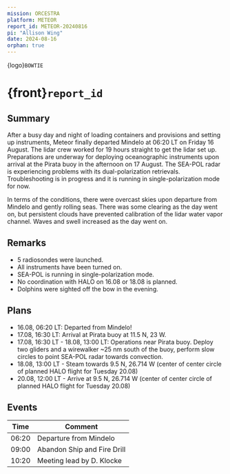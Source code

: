 ```yaml
---
mission: ORCESTRA
platform: METEOR
report_id: METEOR-20240816
pi: "Allison Wing"
date: 2024-08-16
orphan: true
---
```


{logo}`BOWTIE`

# {front}`report_id`

## Summary

After a busy day and night of loading containers and provisions and setting up instruments, Meteor finally departed Mindelo at 06:20 LT on Friday 16 August. The lidar crew worked for 19 hours straight to get the lidar set up. Preparations are underway for deploying oceanographic instruments upon arrival at the Pirata buoy in the afternoon on 17 August. The SEA-POL radar is experiencing problems with its dual-polarization retrievals. Troubleshooting is in progress and it is running in single-polarization mode for now. 

In terms of the conditions, there were overcast skies upon departure from Mindelo and gently rolling seas. There was some clearing as the day went on, but persistent clouds have prevented calibration of the lidar water vapor channel. Waves and swell increased as the day went on.

## Remarks

- 5 radiosondes were launched.
- All instruments have been turned on.
- SEA-POL is running in single-polarization mode.
- No coordination with HALO on 16.08 or 18.08 is planned.
- Dolphins were sighted off the bow in the evening.

## Plans

- 16.08, 06:20 LT: Departed from Mindelo!
- 17.08, 16:30 LT: Arrival at Pirata buoy at 11.5 N, 23 W. 
- 17.08, 16:30 LT - 18.08, 13:00 LT: Operations near Pirata buoy. Deploy two gliders and a wirewalker ~25 nm south of the buoy, perform slow circles to point SEA-POL radar towards convection.
- 18.08, 13:00 LT - Steam towards 9.5 N, 26.714 W (center of center circle of planned HALO flight for Tuesday 20.08)
- 20.08, 12:00 LT - Arrive at 9.5 N, 26.714 W (center of center circle of planned HALO flight for Tuesday 20.08) 

## Events

Time | Comment
--- | ---
06:20 | Departure from Mindelo
09:00 | Abandon Ship and Fire Drill
10:20 | Meeting lead by D. Klocke

